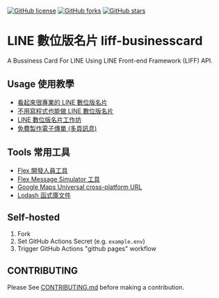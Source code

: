 [![GitHub license](https://img.shields.io/github/license/taichunmin/liff-businesscard)](https://github.com/taichunmin/liff-businesscard/blob/master/LICENSE)
[![GitHub forks](https://img.shields.io/github/forks/taichunmin/liff-businesscard)](https://github.com/taichunmin/liff-businesscard/network)
[![GitHub stars](https://img.shields.io/github/stars/taichunmin/liff-businesscard)](https://github.com/taichunmin/liff-businesscard/stargazers)

# LINE 數位版名片 liff-businesscard

A Bussiness Card For LINE Using LINE Front-end Framework (LIFF) API.

## Usage 使用教學

* [看起來很專業的 LINE 數位版名片](https://taichunmin.idv.tw/blog/2020-07-12-liff-businesscard.html)
* [不用寫程式也能做 LINE 數位版名片](https://taichunmin.idv.tw/blog/2020-07-21-liff-businesscard.html)
* [LINE 數位版名片工作坊](https://taichunmin.idv.tw/blog/2020-10-14-liff-businesscard-workshop.html)
* [免費製作電子傳單 (多頁訊息)](https://taichunmin.idv.tw/blog/2021-07-09-line-card-create-carousel-1.html)

## Tools 常用工具

* [Flex 開發人員工具](https://www.line-community.me/product_detail?botid=5efadf20851f74ab9c189ff6)
* [Flex Message Simulator 工具](https://developers.line.biz/flex-simulator/)
* [Google Maps Universal cross-platform URL](https://developers.google.com/maps/documentation/urls/guide)
* [Lodash 函式庫文件](https://lodash.com/docs/)

## Self-hosted

1. Fork
2. Set GitHub Actions Secret (e.g. `example.env`)
3. Trigger GitHub Actions "github pages" workflow

## CONTRIBUTING

Please See [CONTRIBUTING.md](./CONTRIBUTING.md) before making a contribution.
